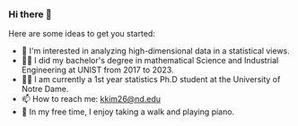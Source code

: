 
### Hi there 👋

Here are some ideas to get you started:

- 🔭 I'm interested in analyzing high-dimensional data in a statistical views.
- 👨‍🎓 I did my bachelor's degree in mathematical Science and Industrial Engineering at UNIST from 2017 to 2023.
- 🙋‍♂️ I am currently a 1st year statistics Ph.D student at the University of Notre Dame.
- 📫 How to reach me: kkim26@nd.edu
- 🎹 In my free time, I enjoy taking a walk and playing piano.
